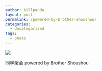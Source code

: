 ```yaml
---
author: killpanda
layout: post
permalink: /powered-by-brother-shoushou/
categories:
  - Uncategorized
tags:
  - photo
---
```

![][1]

同学聚会 powered by Brother Shoushou

<div class="blogger-post-footer">
  <img width="1" height="1" src="https://blogger.googleusercontent.com/tracker/6758710105149407451-1545958393982511074?l=vellyempire.blogspot.com" alt="" />
</div>

 [1]: http://29.media.tumblr.com/tumblr_kxn12kadAF1qags5qo1_500.jpg